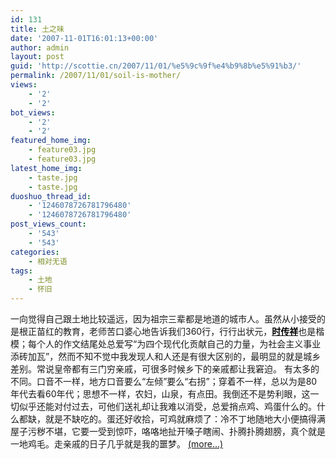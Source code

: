 ```yaml
---
id: 131
title: 土之味
date: '2007-11-01T16:01:13+00:00'
author: admin
layout: post
guid: 'http://scottie.cn/2007/11/01/%e5%9c%9f%e4%b9%8b%e5%91%b3/'
permalink: /2007/11/01/soil-is-mother/
views:
    - '2'
    - '2'
bot_views:
    - '2'
    - '2'
featured_home_img:
    - feature03.jpg
    - feature03.jpg
latest_home_img:
    - taste.jpg
    - taste.jpg
duoshuo_thread_id:
    - '1246078726781796480'
    - '1246078726781796480'
post_views_count:
    - '543'
    - '543'
categories:
    - 相对无语
tags:
    - 土地
    - 怀旧
---
```


一向觉得自己跟土地比较遥远，因为祖宗三辈都是地道的城市人。虽然从小接受的是根正苗红的教育，老师苦口婆心地告诉我们360行，行行出状元，[**<span style="color: #000000;">时传祥</span>**](http://news.xinhuanet.com/newscenter/2005-04/27/content_2884533.htm)也是楷模；每个人的作文结尾处总爱写“为四个现代化贡献自己的力量，为社会主义事业添砖加瓦”，然而不知不觉中我发现人和人还是有很大区别的，最明显的就是城乡差别。常说皇帝都有三门穷亲戚，可很多时候乡下的亲戚都让我窘迫。 有太多的不同。口音不一样，地方口音要么“左倾”要么“右拐”；穿着不一样，总以为是80年代去看60年代；思想不一样，农妇，山泉，有点田。我倒还不是势利眼，这一切似乎还能对付过去，可他们送礼却让我难以消受，总爱捎点鸡、鸡蛋什么的。什么都缺，就是不缺吃的。蛋还好收拾，可鸡就麻烦了：冷不丁地随地大小便搞得满屋子污秽不堪，它要一受到惊吓，咯咯地扯开嗓子瞎闹、扑腾扑腾翅膀，真个就是一地鸡毛。走亲戚的日子几乎就是我的噩梦。 [<span aria-label="Continue reading 土之味">(more…)</span>](http://farbank.net/2007/11/01/soil-is-mother/#more-131)
